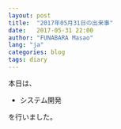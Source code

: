 ```yaml
---
layout: post
title:  "2017年05月31日の出来事"
date:   2017-05-31 22:00
author: "FUNABARA Masao"
lang: "ja"
categories: blog
tags: diary
---
```


本日は、

* システム開発

を行いました。
